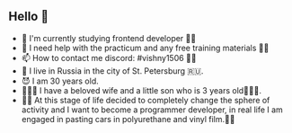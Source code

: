 ## Hello 👋
- 🌱 I'm currently studying frontend developer 👨‍🎓
- 🤔 I need help with the practicum and any free training materials 👨‍🎓
- 📫 How to contact me discord: #vishny1506 👨‍💻
-  🏡 I live in Russia in the city of St. Petersburg 🇷🇺.
-  😈 I am 30 years old.
- 👨‍👩‍👦 I have a beloved wife and a little son who is 3 years old👨‍👩‍👦.
-  🤷‍♂️ At this stage of life decided to completely change the sphere of activity and
      I want to become a programmer developer,
     in real life I am engaged in pasting cars in polyurethane and vinyl film.🤷‍♂️

<!--
**YuraVishny/YuraVishny** - это ✨ _особый_ ✨ репозиторий, потому что его `README.md` (этот файл) появляется в вашем профиле на GitHub.


Вот несколько идей для начала:


- 🔭 Я сейчас работаю над ...
- 🌱 Я сейчас учусь ...
- 👯 Я хочу сотрудничать в ...
- 🤔 Мне нужна помощь с ...
- 💬 Спросите меня о ...
- 📫 Как со мной связаться: ...
- 😄 Существительные: ...
- ⚡ Интересный факт: ...
-->

